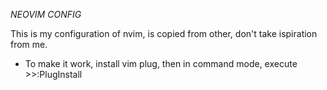 *NEOVIM CONFIG*

This is my configuration of nvim, is copied from other, don't take ispiration from me.

* To make it work, install vim plug, then in command mode, execute >>:PlugInstall

